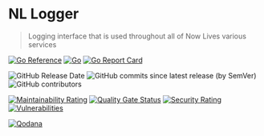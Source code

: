 # NL Logger

> Logging interface that is used throughout all of Now Lives various services

[![Go Reference](https://pkg.go.dev/badge/github.com/veteran-software/nl-logger.svg)](https://pkg.go.dev/github.com/veteran-software/nl-logger)
[![Go](https://img.shields.io/github/go-mod/go-version/veteran-software/nl-logger)](https://go.dev/doc/devel/release#go1.19)
[![Go Report Card](https://goreportcard.com/badge/github.com/veteran-software/nl-logger)](https://goreportcard.com/report/github.com/veteran-software/nl-logger)

![GitHub Release Date](https://img.shields.io/github/release-date/veteran-software/nl-logger)
![GitHub commits since latest release (by SemVer)](https://img.shields.io/github/commits-since/veteran-software/nl-logger/latest/main)
![GitHub contributors](https://img.shields.io/github/contributors/veteran-software/nl-logger)

[![Maintainability Rating](https://sonarcloud.io/api/project_badges/measure?project=veteran-software_nl-logger&metric=sqale_rating)](https://sonarcloud.io/summary/new_code?id=veteran-software_nl-logger)
[![Quality Gate Status](https://sonarcloud.io/api/project_badges/measure?project=veteran-software_nl-logger&metric=alert_status)](https://sonarcloud.io/summary/new_code?id=veteran-software_nl-logger)
[![Security Rating](https://sonarcloud.io/api/project_badges/measure?project=veteran-software_nl-logger&metric=security_rating)](https://sonarcloud.io/summary/new_code?id=veteran-software_nl-logger)
[![Vulnerabilities](https://sonarcloud.io/api/project_badges/measure?project=veteran-software_nl-logger&metric=vulnerabilities)](https://sonarcloud.io/summary/new_code?id=veteran-software_nl-logger)

[![Qodana](https://github.com/veteran-software/nl-logger/actions/workflows/code_quality.yml/badge.svg)](https://github.com/veteran-software/nl-logger/actions/workflows/code_quality.yml)
